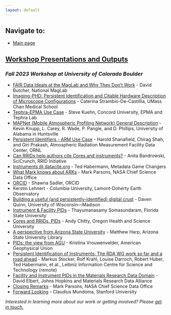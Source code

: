 ```yaml
---
layout: default
---
```


## Navigate to:
* [Main page](https://ncar.github.io/FAIR-Facilities-Instruments/)

## [Workshop Presentations and Outputs](#workshop-information-and-outputs)

### ***Fall 2023 Workshop at University of Colorado Boulder***

* [FAIR Data Ideals at the MagLab and Why They Don’t Work](https://github.com/NCAR/FAIR-Facilities-Instruments/blob/main/presentations/2023-FAIR-Boulder/2023-FAIR-Boulder-Butcher.pdf) - David Butcher, National MagLab
* [Imaging-PHD: Persistent Identification and Citable Hardware Description of Microscope Configurations](https://github.com/NCAR/FAIR-Facilities-Instruments/blob/main/presentations/2023-FAIR-Boulder/2023-FAIR-Boulder-Strambio-De-Castillia.pdf) - Caterina Strambio-De-Castillia, UMass Chan Medical School
* [Tephra-EPMA Use Case](https://github.com/NCAR/FAIR-Facilities-Instruments/blob/main/presentations/2023-FAIR-Boulder/2023-FAIR-Boulder-Kuehn.pdf) - Steve Kuehn, Concord University, EPMA and Tephra Lab
* [MAPNet (Mobile Atmospheric Profiling Network) General Description](https://github.com/NCAR/FAIR-Facilities-Instruments/blob/main/presentations/2023-FAIR-Boulder/2023-FAIR-Boulder-Knupp_Carey_Wade_Pangle_Phillips.pdf) - Kevin Knupp, L. Carey, R. Wade, P. Pangle, and D. Phillips, University of Alabama in Huntsville
* [Persistent Identifiers - ARM Use Case](https://github.com/NCAR/FAIR-Facilities-Instruments/blob/main/presentations/2023-FAIR-Boulder/2023-FAIR-Boulder-Shanafield_Shah_Prakash.pdf) - Harold Shanafield, Chirag Shah, and Giri Prakash, Atmospheric Radiation Measurement Facility Data Center, ORNL
* [Can RRIDs help authors cite Cores and instruments?](https://github.com/NCAR/FAIR-Facilities-Instruments/blob/main/presentations/2023-FAIR-Boulder/2023-FAIR-Boulder-Bandrowski.pdf) - Anita Bandrowski, SciCrunch, RRID Initiative
* [Instruments @ datacite.org](https://github.com/NCAR/FAIR-Facilities-Instruments/blob/main/presentations/2023-FAIR-Boulder/2023-FAIR-Boulder-Habermann_Robinson.pdf) - Ted Habermann, Metadata Game Changers
* [What Mark knows about ARKs](https://github.com/NCAR/FAIR-Facilities-Instruments/blob/main/presentations/2023-FAIR-Boulder/2023-FAIR-Boulder-Parsons.pdf) - Mark Parsons, NASA Chief Science Data Office
* [ORCID](https://github.com/NCAR/FAIR-Facilities-Instruments/blob/main/presentations/2023-FAIR-Boulder/2023-FAIR-Boulder-Sadler.pdf) - Shawna Sadler, ORCID
* Kerstin Lehnert - Columbia University, Lamont-Doherty Earth Observatory
* [Building a useful (and persistently-identified) digital crust](https://github.com/NCAR/FAIR-Facilities-Instruments/blob/main/presentations/2023-FAIR-Boulder/2023-FAIR-Boulder-Quinn.pdf) - Daven Quinn, University of Wisconsin—Madison
* [Instrument & Facility PIDs](https://github.com/NCAR/FAIR-Facilities-Instruments/blob/main/presentations/2023-FAIR-Boulder/2023-FAIR-Boulder-Somasundaram.pdf) - Thayumanasamy Somasundaram, Florida State University
* [Cores and RRIDs, PIDs](https://github.com/NCAR/FAIR-Facilities-Instruments/blob/main/presentations/2023-FAIR-Boulder/2023-FAIR-Boulder-Chitty.pdf) - Andy Chitty, Oregon Health and Science University
* [A perspective from Arizona State University](https://github.com/NCAR/FAIR-Facilities-Instruments/blob/main/presentations/2023-FAIR-Boulder/2023-FAIR-Boulder-Harp.pdf) - Matthew Harp, Arizona State University Library
* [PIDs: the view from AGU](https://github.com/NCAR/FAIR-Facilities-Instruments/blob/main/presentations/2023-FAIR-Boulder/2023-FAIR-Boulder-Vrouwenvelder.pdf) - Kristina Vrouwenvelder, American Geophysical Union
* [Persistent Identification of Instruments: The RDA WG work so far and a road ahead](https://github.com/NCAR/FAIR-Facilities-Instruments/blob/main/presentations/2023-FAIR-Boulder/2023-FAIR-Boulder-Stocker_Krahl_Darroch_Huber_Habermann.pdf) - Markus Stocker, Rolf Krahl, Louise Darroch, Robert Huber, Ted Habermann, et al., Leibniz Information Centre for Science and Technology (remote)
* [Facility and Instrument PIDs in the Materials Research Data Domain](https://github.com/NCAR/FAIR-Facilities-Instruments/blob/main/presentations/2023-FAIR-Boulder/2023-FAIR-Boulder-Elbert.pdf) - David Elbert, Johns Hopkins and Materials Research Data Alliance
* [Closing Remarks](https://github.com/NCAR/FAIR-Facilities-Instruments/blob/main/presentations/2023-FAIR-Boulder/2023-FAIR-Boulder-Parsons-2.pdf) - Mark Parsons, NASA Chief Science Data Office
* [Forward Looking](https://github.com/NCAR/FAIR-Facilities-Instruments/blob/main/presentations/2023-FAIR-Boulder/2023-FAIR-Boulder-Mundoma.pdf) - Claudius Mundoma, Stanford University

*Interested in learning more about our work or getting involved? Please [get in touch.](https://docs.google.com/forms/d/e/1FAIpQLSdSMaDIaIqd5O3CZvNfuQ6NmGUyRg_SiDE34iam0-l1t34KUg/viewform?usp=share_link)*
